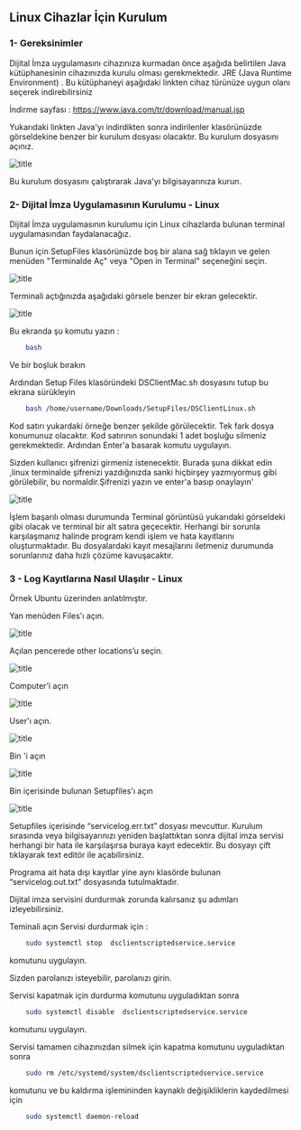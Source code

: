 ﻿
## Linux Cihazlar İçin Kurulum

### 1- Gereksinimler

Dijital İmza uygulamasını cihazınıza kurmadan önce aşağıda belirtilen Java kütüphanesinin cihazınızda kurulu olması gerekmektedir.
JRE (Java Runtime Environment) . Bu kütüphaneyi aşağıdaki linkten cihaz türünüze uygun olanı seçerek indirebilirsiniz

İndirme sayfası : https://www.java.com/tr/download/manual.jsp

Yukarıdaki linkten Java'yı indirdikten sonra indirilenler klasörünüzde görseldekine benzer bir kurulum dosyası olacaktır. Bu kurulum dosyasını açınız.

![title](Images/Linux/resim1.png)

Bu kurulum dosyasını çalıştırarak Java'yı bilgisayarınıza kurun.

### 2- Dijital İmza Uygulamasının Kurulumu - Linux

Dijital İmza uygulamasının kurulumu için Linux cihazlarda bulunan terminal uygulamasından faydalanacağız.

Bunun için SetupFiles klasörünüzde boş bir alana sağ tıklayın ve gelen menüden "Terminalde Aç" veya "Open in Terminal"
seçeneğini seçin.

![title](Images/Linux/resim2.png)


Terminali açtığınızda aşağıdaki görsele benzer bir ekran gelecektir. 

![title](Images/Linux/resim3.png)



Bu ekranda şu komutu yazın :
```sh 
	bash
```

Ve bir boşluk bırakın

Ardından Setup Files klasöründeki DSClientMac.sh dosyasını tutup bu ekrana sürükleyin

```sh 
	bash /home/username/Downloads/SetupFiles/DSClientLinux.sh
```
Kod satırı yukardaki örneğe benzer şekilde görülecektir. Tek fark dosya konumunuz olacaktır.
Kod satırının sonundaki 1 adet boşluğu silmeniz gerekmektedir.
Ardından Enter'a basarak komutu uygulayın.

Sizden kullanıcı şifrenizi girmeniz istenecektir. 
Burada şuna dikkat edin ,linux terminalde şifrenizi yazdığınızda sanki hiçbirşey yazmıyormuş gibi görülebilir, bu normaldir.Şifrenizi yazın ve enter'a basıp onaylayın'

![title](Images/Linux/resim4.png)

İşlem başarılı olması durumunda Terminal görüntüsü yukarıdaki görseldeki gibi olacak ve terminal bir alt satıra geçecektir.
Herhangi bir sorunla karşılaşmanız halinde program kendi işlem ve hata kayıtlarını oluşturmaktadır. Bu dosyalardaki kayıt mesajlarını iletmeniz durumunda sorunlarınız daha hızlı çözüme kavuşacaktır.





### 3 - Log Kayıtlarına  Nasıl Ulaşılır - Linux

Örnek Ubuntu üzerinden anlatılmıştır.

Yan menüden Files'ı açın.

![title](Images/Linux/resim5.png)

Açılan pencerede other locations’u seçin.

![title](Images/Linux/resim6.png)


Computer’i açın

![title](Images/Linux/resim7.png)

User'ı açın.

![title](Images/Linux/resim8.png)

Bin 'i açın

![title](Images/Linux/resim9.png)

Bin içerisinde bulunan Setupfiles'ı açın

![title](Images/Linux/resim10.png)


Setupfiles içerisinde “servicelog.err.txt” dosyası mevcuttur.
Kurulum sırasında veya bilgisayarınızı yeniden başlattıktan sonra dijital imza servisi herhangi bir hata ile karşılaşırsa buraya kayıt edecektir.
Bu dosyayı çift tıklayarak text editör ile açabilirsiniz.

Programa ait hata dışı kayıtlar yine aynı klasörde bulunan “servicelog.out.txt” dosyasında tutulmaktadır.

Dijital imza servisini  durdurmak zorunda kalırsanız  şu adımları izleyebilirsiniz.

Teminali açın
Servisi durdurmak için :  

```sh 
	sudo systemctl stop  dsclientscriptedservice.service
```
komutunu uygulayın.

Sizden parolanızı isteyebilir, parolanızı girin.
 
Servisi kapatmak için durdurma komutunu uyguladıktan sonra
```sh 
	sudo systemctl disable  dsclientscriptedservice.service
```
komutunu uygulayın.

Servisi tamamen cihazınızdan silmek için kapatma komutunu uyguladıktan sonra
```sh 
	sudo rm /etc/systemd/system/dsclientscriptedservice.service
```
komutunu ve bu kaldırma işlemininden kaynaklı değişikliklerin  kaydedilmesi için

```sh 
	sudo systemctl daemon-reload
```


